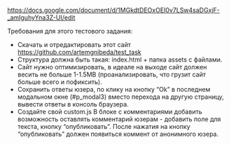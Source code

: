 https://docs.google.com/document/d/1MGkdtDEOxOEI0v7LSw4saDGxjF-_amIguhyYna3Z-UI/edit

Требования для этого тестового задания:
- Скачать и отредактировать этот сайт https://github.com/artemgnibeda/test_task
- Структура должна быть такая: index.html + папка assets с файлами.
- Сайт нужно оптимизировать, в идеале на выходе сайт должен весить не больше 1-1.5MB (проанализировать, что грузит сайт больше всего и пофиксить).
- Сохранить ответы юзера, по клику на кнопку “Ok” в последнем модальном окне (#p_modal3) вместо перехода на другую страницу, вывести ответы в консоль браузера.
- Создайте свой custom.js В блоке с комментариями добавить возможность оставлять комментарий юзерам - добавить поле для текста, кнопку “опубликовать”. После нажатия на кнопку “опубликовать” должен появиться коммент от анонимного юзера.
